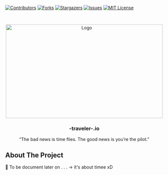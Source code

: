 

[![Contributors][contributors-shield]][contributors-url]
[![Forks][forks-shield]][forks-url]
[![Stargazers][stars-shield]][stars-url]
[![Issues][issues-shield]][issues-url]
[![MIT License][license-shield]][license-url]



<!-- PROJECT LOGO -->
<br />
<p align="center">
  <a href="https://github.com/Thiti-Dev/-traveler-">
    <img src="https://images.saatchiart.com/saatchi/764871/art/7711816/6779962-GYYUGAAE-7.jpg" alt="Logo" width="500" height="300">
  </a>

  <h3 align="center">-traveler-.io</h3>

  <p align="center">
	  “The bad news is time flies. The good news is you’re the pilot.”
  </p>




<!-- ABOUT THE PROJECT -->
## About The Project

:pencil: To be document later on . . . -> it's about timee xD


<!-- MARKDOWN LINKS & IMAGES -->
<!-- https://www.markdownguide.org/basic-syntax/#reference-style-links -->
[contributors-shield]: https://img.shields.io/github/contributors/Thiti-Dev/-traveler-.svg?style=for-the-badge
[contributors-url]: https://github.com/Thiti-Dev/-traveler-/graphs/contributors
[forks-shield]: https://img.shields.io/github/forks/Thiti-Dev/-traveler-.svg?style=for-the-badge
[forks-url]: https://github.com/Thiti-Dev/-traveler-/network/members
[stars-shield]: https://img.shields.io/github/stars/Thiti-Dev/-traveler-.svg?style=for-the-badge
[stars-url]: https://github.com/Thiti-Dev/-traveler-/stargazers
[issues-shield]: https://img.shields.io/github/issues/Thiti-Dev/-traveler-.svg?style=for-the-badge
[issues-url]: https://github.com/Thiti-Dev/-traveler-/issues
[license-shield]: https://img.shields.io/github/license/Thiti-Dev/-traveler-.svg?style=for-the-badge
[license-url]: https://github.com/Thiti-Dev/-traveler-/blob/master/LICENSE.txt
